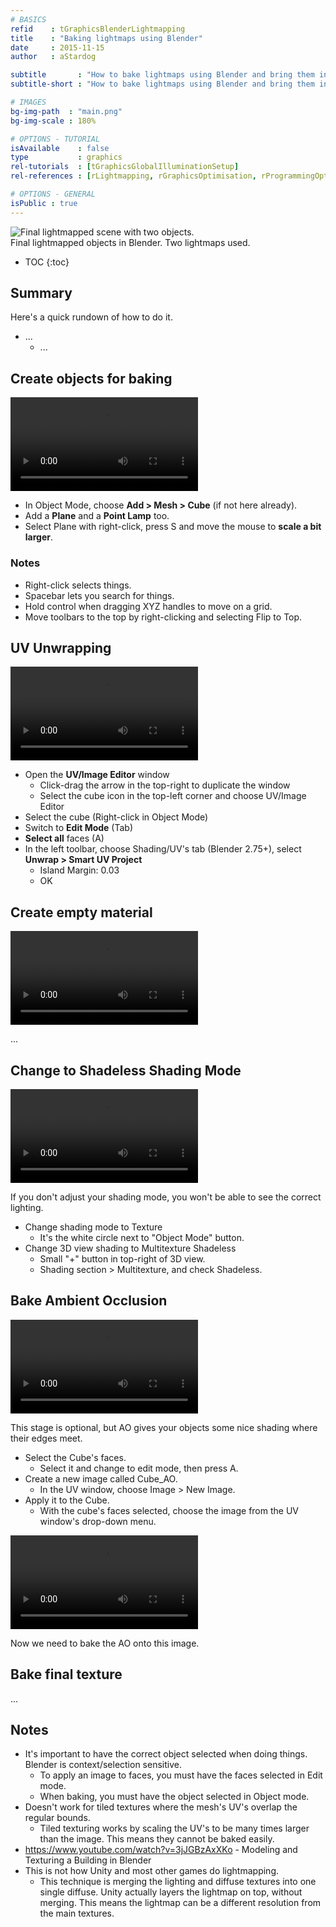 ```yaml
---
# BASICS
refid    : tGraphicsBlenderLightmapping
title    : "Baking lightmaps using Blender"
date     : 2015-11-15
author   : aStardog

subtitle       : "How to bake lightmaps using Blender and bring them into Unity!"
subtitle-short : "How to bake lightmaps using Blender and bring them into Unity!"

# IMAGES
bg-img-path  : "main.png"
bg-img-scale : 180%

# OPTIONS - TUTORIAL
isAvailable    : false
type           : graphics
rel-tutorials  : [tGraphicsGlobalIlluminationSetup]
rel-references : [rLightmapping, rGraphicsOptimisation, rProgrammingOptimisation]

# OPTIONS - GENERAL
isPublic : true
---
```

<div class="img-box">
	<div class="img-box-bg">
		<img src="{{ site.baseurl }}{{ site.url-imgs }}{{ page.url }}main.png" alt="Final lightmapped scene with two objects." />
		<div class="caption">Final lightmapped objects in Blender. Two lightmaps used.</div>
	</div>
</div>

* TOC
{:toc}

## Summary

Here's a quick rundown of how to do it.

* ...
    * ...

## Create objects for baking

<p>
<video loop video autoplay controls>
	<source src="{{ site.baseurl }}{{ site.url-media }}{{ page.url }}setup-objects.webm" type="video/webm">
	Your browser does not support the video tag.
</video>
</p>

* In Object Mode, choose **Add > Mesh > Cube** (if not here already).
* Add a **Plane** and a **Point Lamp** too.
* Select Plane with right-click, press S and move the mouse to **scale a bit larger**.

### Notes
* Right-click selects things.
* Spacebar lets you search for things.
* Hold control when dragging XYZ handles to move on a grid.
* Move toolbars to the top by right-clicking and selecting Flip to Top.

## UV Unwrapping

<p>
<video loop video autoplay controls>
	<source src="{{ site.baseurl }}{{ site.url-media }}{{ page.url }}uv-unwrap.webm" type="video/webm">
	Your browser does not support the video tag.
</video>
</p>

* Open the **UV/Image Editor** window
  * Click-drag the arrow in the top-right to duplicate the window
  * Select the cube icon in the top-left corner and choose UV/Image Editor
* Select the cube (Right-click in Object Mode)
* Switch to **Edit Mode** (Tab)
* **Select all** faces (A)
* In the left toolbar, choose Shading/UV's tab (Blender 2.75+), select **Unwrap > Smart UV Project**
  * Island Margin: 0.03
  * OK

## Create empty material

<p>
<video loop video autoplay controls>
	<source src="{{ site.baseurl }}{{ site.url-media }}{{ page.url }}create-empty-material.webm" type="video/webm">
	Your browser does not support the video tag.
</video>
</p>

...

## Change to Shadeless Shading Mode

<p>
<video loop video autoplay controls>
	<source src="{{ site.baseurl }}{{ site.url-media }}{{ page.url }}change-shading-mode.webm" type="video/webm">
	Your browser does not support the video tag.
</video>
</p>

If you don't adjust your shading mode, you won't be able to see the correct lighting.

* Change shading mode to Texture
  * It's the white circle next to "Object Mode" button.
* Change 3D view shading to Multitexture Shadeless
  * Small "+" button in top-right of 3D view.
  * Shading section > Multitexture, and check Shadeless.

## Bake Ambient Occlusion

<p>
<video loop video autoplay controls>
	<source src="{{ site.baseurl }}{{ site.url-media }}{{ page.url }}bake-ao.webm" type="video/webm">
	Your browser does not support the video tag.
</video>
</p>

This stage is optional, but AO gives your objects some nice shading where their edges meet.

* Select the Cube's faces.
  * Select it and change to edit mode, then press A.
* Create a new image called Cube_AO.
  * In the UV window, choose Image > New Image.
* Apply it to the Cube.
  * With the cube's faces selected, choose the image from the UV window's drop-down menu.

<p>
<video loop video autoplay controls>
	<source src="{{ site.baseurl }}{{ site.url-media }}{{ page.url }}bake-ao-2.webm" type="video/webm">
	Your browser does not support the video tag.
</video>
</p>

Now we need to bake the AO onto this image.


## Bake final texture

...

## Notes

* It's important to have the correct object selected when doing things. Blender is context/selection sensitive.
    * To apply an image to faces, you must have the faces selected in Edit mode.
	* When baking, you must have the object selected in Object mode.
* Doesn't work for tiled textures where the mesh's UV's overlap the regular bounds.
    * Tiled texturing works by scaling the UV's to be many times larger than the image. This means they cannot be baked easily.
* https://www.youtube.com/watch?v=3jJGBzAxXKo - Modeling and Texturing a Building in Blender
* This is not how Unity and most other games do lightmapping.
  * This technique is merging the lighting and diffuse textures into one single diffuse. Unity actually layers the lightmap on top, without merging. This means the lightmap can be a different resolution from the main textures.